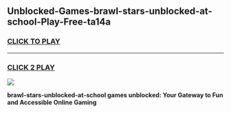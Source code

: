
## Unblocked-Games-brawl-stars-unblocked-at-school-Play-Free-ta14a
<h3>
<a href="https://premium76.site?title=brawl-stars-unblocked-at-school&ref=19M">CLICK TO PLAY</a></h3>
<hr>

<h3>
<a href="https://premium76.site?title=brawl-stars-unblocked-at-school&ref=19M">CLICK 2 PLAY</a>
  
</h3>

<a href="https://premium76.site?title=brawl-stars-unblocked-at-school&ref=19M"><img src="https://clearcache.store/games.png"></a>


**brawl-stars-unblocked-at-school games unblocked: Your Gateway to Fun and Accessible Online Gaming**
